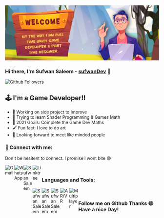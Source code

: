 <!-- in your header -->
<link rel="stylesheet" href="https://cdn.jsdelivr.net/gh/devicons/devicon@latest/devicon.min.css">

![Sufwan Saleem](images/Banner.png)

### Hi there, I'm Sufwan Saleem - [sufwanDev][website] 👋

<!-- [![Portfolio Website](https://img.shields.io/website?label=Website&style=for-the-badge&url=https%3A%2F%2Fcodestackr.com)][website] -->
![Github Followers](https://img.shields.io/github/followers/xeeshanqaswar?style=for-the-badge)

## :joystick: I'm a Game Developer!!

- :muscle: Working on side project to Improve
- :brain: Trying to learn Shader Programming & Games Math
- :fist_right: 2021 Goals: Complete the Game Dev Maths
- :paintbrush: Fun fact: I love to do art
- :clinking_glasses: Looking forward to meet like minded people

### :handshake:	 Connect with me:

Don't be hesitent to connect. I promise I wont bite :smile:


[<img align="left" alt="Gmail" width="30px" src="https://cdn-icons-png.flaticon.com/512/281/281769.png" />][gmail]
[<img align="left" alt="WhatsApp" width="30px" src="https://cdn-icons-png.flaticon.com/512/3670/3670051.png" />][whatsapp]
[<img align="left" alt="Sufwan Saleem" width="30px" src="https://user-images.githubusercontent.com/7692061/139592708-0354fdca-bd2a-4700-a929-bba81f8250a2.png" />][linkedin]
[<img align="left" alt="Linktree" width="30px" src="https://cdn-icons-png.flaticon.com/512/4081/4081879.png" />][linktree]
<!-- [<img src="../images/linkedin.png" alt="drawing" style="width:200px;"/>][website] -->

<br />

### Languages and Tools:
<img align="left" alt="Sufwan Saleem" width="30px" src="https://cdn.jsdelivr.net/gh/devicons/devicon/icons/cplusplus/cplusplus-original.svg" />
<img align="left" alt="Sufwan Saleem" width="30px" src="https://cdn.jsdelivr.net/gh/devicons/devicon/icons/csharp/csharp-original.svg"/>
<img align="left" alt="Sufwan Saleem" width="30px" src="https://user-images.githubusercontent.com/7692061/139595497-0955b7f5-9632-4a94-a56a-168d396094f4.png"/>
<img align="left" alt="AR/VR" width="30px" src="https://cdn-icons-png.flaticon.com/512/3344/3344372.png" />
<img align="left" alt="Multiplayer" width="30px" src="https://cdn-icons-png.flaticon.com/512/1534/1534935.png" />

<br />

### Follow me on Github Thanks :smile: Have a nice Day!



<!-- <details>
  <summary>:zap: Recent GitHub Activity</summary>
  
<!--START_SECTION:activity-->
<!-- 1. 🗣 Commented on [#2](https://github.com/codeSTACKr/portfolio-sass/issues/2) in [codeSTACKr/portfolio-sass](https://github.com/codeSTACKr/portfolio-sass) -->
<!--END_SECTION:activity-->

<!-- </details> -->


<!-- MAJOR LINKS -->
[website]: https://google.com
[gmail]: mailto:muhammadsufwan33072@gmail.com
[whatsapp]: https://wa.me/+923034001771
[linkedin]: https://www.linkedin.com/in/sufwan-s-362b27198
[linktree]: https://linktr.ee/muhammadsufwan


<!-- MARKDOWN GUIDE : https://guides.github.com/features/mastering-markdown/ -->

